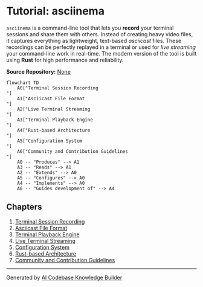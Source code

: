 # Tutorial: asciinema

`asciinema` is a command-line tool that lets you **record** your terminal sessions and share them with others. Instead of creating heavy video files, it captures everything as lightweight, text-based *asciicast* files. These recordings can be perfectly replayed in a terminal or used for *live streaming* your command-line work in real-time. The modern version of the tool is built using **Rust** for high performance and reliability.


**Source Repository:** [None](None)

```mermaid
flowchart TD
    A0["Terminal Session Recording
"]
    A1["Asciicast File Format
"]
    A2["Live Terminal Streaming
"]
    A3["Terminal Playback Engine
"]
    A4["Rust-based Architecture
"]
    A5["Configuration System
"]
    A6["Community and Contribution Guidelines
"]
    A0 -- "Produces" --> A1
    A3 -- "Reads" --> A1
    A2 -- "Extends" --> A0
    A5 -- "Configures" --> A0
    A4 -- "Implements" --> A0
    A6 -- "Guides development of" --> A4
```

## Chapters

1. [Terminal Session Recording
](01_terminal_session_recording_.md)
2. [Asciicast File Format
](02_asciicast_file_format_.md)
3. [Terminal Playback Engine
](03_terminal_playback_engine_.md)
4. [Live Terminal Streaming
](04_live_terminal_streaming_.md)
5. [Configuration System
](05_configuration_system_.md)
6. [Rust-based Architecture
](06_rust_based_architecture_.md)
7. [Community and Contribution Guidelines
](07_community_and_contribution_guidelines_.md)


---

Generated by [AI Codebase Knowledge Builder](https://github.com/The-Pocket/Tutorial-Codebase-Knowledge)